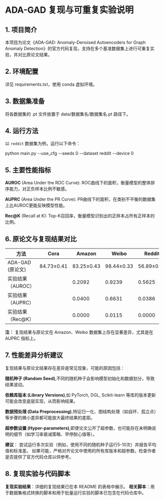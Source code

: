 # ADA-GAD 复现与可重复实验说明

## 1. 项目简介
本项目为论文《ADA-GAD: Anomaly-Denoised Autoencoders for Graph Anomaly Detection》的官方代码复现，支持在多个基准数据集上进行可重复实验，并对比原论文结果。

## 2. 环境配置
详见 requirements.txt，使用 conda 虚拟环境。

## 3. 数据集准备
将各数据集的 .pt 文件放置于 data/数据集名/数据集名.pt 路径下。

## 4. 运行方法

以 `reddit` 数据集为例，运行以下命令：

python main.py --use_cfg --seeds 0 --dataset reddit --device 0

## 5. 主要性能指标

**AUROC** (Area Under the ROC Curve): ROC曲线下的面积，衡量模型的整体排序能力，对正负样本比例不敏感。

**AUPRC** (Area Under the PR Curve): PR曲线下的面积，在类别不平衡的数据集上比AUROC更能反映模型性能。

**Rec@K** (Recall at K): Top-K召回率，衡量模型识别出的正样本占所有正样本的比例。

## 6. 原论文与复现结果对比

| 方法                | Cora   | Amazon | Weibo  | Reddit | Disney | Books  | Enron  |
|-------------------- |--------|--------|--------|--------|--------|--------|--------|
| ADA-GAD (原论文)    | 84.73±0.41 | 83.25±0.43 | 98.44±0.33 | 56.89±0.41 | 70.04±3.08 | 65.24±3.17 | 72.89±0.86 |
| 实验结果（AUROC）   |          |0.2092         |0.9239         | 0.5625        |         |         |         |
| 实验结果（AUPRC）   |          |0.0400         | 0.6631        |0.0386         |         |         |         |
| 实验结果（Rec@K）   |          |0.0000         | 0.0115        |0.0000         |         |         |         |

**注：** 复现结果与原论文在 Amazon、Weibo 数据集上存在显著差异，尤其是在 AUPRC 指标上。

## 7. 性能差异分析建议

复现结果与原论文结果存在差异是常见现象，可能的原因包括：

**随机种子 (Random Seed)**,不同的随机种子会影响模型初始化和数据划分，导致结果波动。

**依赖库版本 (Library Versions)**,如 PyTorch, DGL, Scikit-learn 等库的版本更新可能会改变底层实现，从而影响结果。

**数据预处理 (Data Preprocessing)**,特征归一化、图结构处理（如自环、孤立点）等步骤的微小差异都可能放大最终结果的差距。

**超参数设置 (Hyper-parameters)**,即使论文公开了超参数，也可能存在未明确说明的细节（如学习率衰减策略、早停耐心值等）。

**建议**：
尝试运行多次实验（例如，使用不同的随机种子运行5-10次）并报告平均值和标准差。
如果可能，严格对齐论文中使用的所有库版本和超参数。检查作者是否提供了官方代码仓库以供参考。

## 8. 复现实验与代码脚本

**复现实验结果**：详细的复现结果已在本 README 的表格中展示。
**相关脚本**：用于数据集格式转换的脚本和用于批量运行实验的脚本已包含在代码仓库中。
